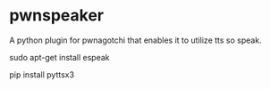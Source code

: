 # pwnspeaker
A python plugin for pwnagotchi that enables it to utilize tts so speak.

sudo apt-get install espeak

pip install pyttsx3
